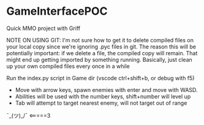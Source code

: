 # GameInterfacePOC
Quick MMO project with Griff

NOTE ON USING GIT: I'm not sure how to get it to delete compiled files on your
local copy since we're ignoring .pyc files in git.  The reason this will be 
potentially important: if we delete a file, the compiled copy will remain.
That might end up getting imported by something running.  Basically, just
clean up your own compiled files every once in a while

Run the index.py script in Game dir (vscode ctrl+shift+b, or debug with f5)
 - Move with arrow keys, spawn enemies with enter and move with WASD.  
 - Abilities will be used with the number keys, shift+number will level up
 - Tab will attempt to target nearest enemy, will not target out of range

¯\_(ツ)_/¯ <=====3